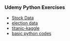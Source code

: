 ### Udemy Python Exercises
* [Stock Data](https://github.com/mezud/python-notes/blob/master/Stock-udemy.ipynb)
* [election data](https://github.com/mezud/python-notes/blob/master/election-udemy.ipynb)
* [titanic-kaggle](https://github.com/mezud/python-notes/blob/master/kaggle-titanic.ipynb)
* [basic python codes](https://github.com/mezud/python-notes)
